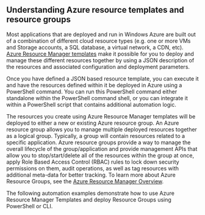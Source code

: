 ## Understanding Azure resource templates and resource groups

Most applications that are deployed and run in Windows Azure are built out of a combination of different cloud resource types (e.g. one or more VMs and Storage accounts, a SQL database, a virtual network, a CDN, etc).  [Azure Resource Manager templates](/documentation/articles/resource-group-authoring-templates) make it possible for you to deploy and manage these different resources together by using a JSON description of the resources and associated configuration and deployment parameters.

Once you have defined a JSON based resource template, you can execute it and have the resources defined within it be deployed in Azure using a PowerShell command.  You can run this PowerShell command either standalone within the PowerShell command shell, or you can integrate it within a PowerShell script that contains additional automation logic.

The resources you create using Azure Resource Manager templates will be deployed to either a new or existing Azure resource group.  An Azure resource group allows you to manage multiple deployed resources together as a logical group. Typically, a group will contain resources related to a specific application.  Azure resource groups provide a way to manage the overall lifecycle of the group/application and provide management APIs that allow you to stop/start/delete all of the resources within the group at once, apply Role Based Access Control (RBAC) rules to lock down security permissions on them, audit operations, as well as tag resources with additional meta-data for better tracking. To learn more about Azure Resource Groups, see the [Azure Resource Manager Overview](/documentation/articles/resource-group-overview/). 

The following automation examples demonstrate how to use Azure Resource Manager Templates and deploy Resource Groups using PowerShell or CLI.
